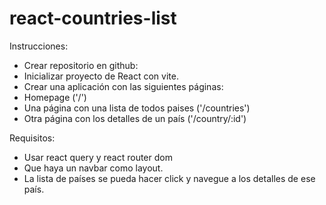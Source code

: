 # react-countries-list
Instrucciones: 
- Crear repositorio en github: 
- Inicializar proyecto de React con vite.
- Crear una aplicación con las siguientes páginas:
- Homepage ('/')
- Una página con una lista de todos paises ('/countries')
- Otra página con los detalles de un país ('/country/:id')

Requisitos: 
- Usar react query y react router dom
- Que haya un navbar como layout.
- La lista de países se pueda hacer click y navegue a los detalles de ese país.
